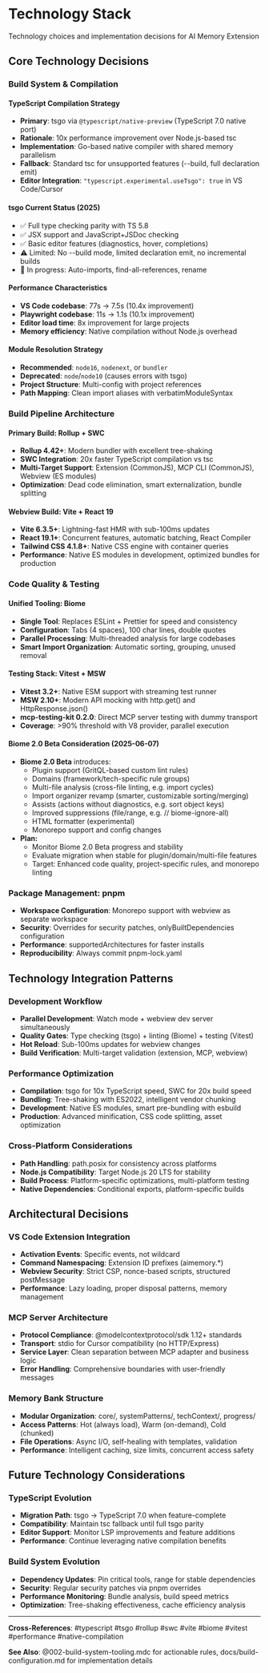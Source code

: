 # Technology Stack

Technology choices and implementation decisions for AI Memory Extension

## Core Technology Decisions

### Build System & Compilation

#### TypeScript Compilation Strategy

- **Primary**: tsgo via `@typescript/native-preview` (TypeScript 7.0 native port)
- **Rationale**: 10x performance improvement over Node.js-based tsc
- **Implementation**: Go-based native compiler with shared memory parallelism
- **Fallback**: Standard tsc for unsupported features (--build, full declaration emit)
- **Editor Integration**: `"typescript.experimental.useTsgo": true` in VS Code/Cursor

#### tsgo Current Status (2025)

- ✅ Full type checking parity with TS 5.8
- ✅ JSX support and JavaScript+JSDoc checking
- ✅ Basic editor features (diagnostics, hover, completions)
- ⚠️ Limited: No --build mode, limited declaration emit, no incremental builds
- 🔄 In progress: Auto-imports, find-all-references, rename

#### Performance Characteristics

- **VS Code codebase**: 77s → 7.5s (10.4x improvement)
- **Playwright codebase**: 11s → 1.1s (10.1x improvement)
- **Editor load time**: 8x improvement for large projects
- **Memory efficiency**: Native compilation without Node.js overhead

#### Module Resolution Strategy

- **Recommended**: `node16`, `nodenext`, or `bundler`
- **Deprecated**: `node`/`node10` (causes errors with tsgo)
- **Project Structure**: Multi-config with project references
- **Path Mapping**: Clean import aliases with verbatimModuleSyntax

### Build Pipeline Architecture

#### Primary Build: Rollup + SWC

- **Rollup 4.42+**: Modern bundler with excellent tree-shaking
- **SWC Integration**: 20x faster TypeScript compilation vs tsc
- **Multi-Target Support**: Extension (CommonJS), MCP CLI (CommonJS), Webview (ES modules)
- **Optimization**: Dead code elimination, smart externalization, bundle splitting

#### Webview Build: Vite + React 19

- **Vite 6.3.5+**: Lightning-fast HMR with sub-100ms updates
- **React 19.1+**: Concurrent features, automatic batching, React Compiler
- **Tailwind CSS 4.1.8+**: Native CSS engine with container queries
- **Performance**: Native ES modules in development, optimized bundles for production

### Code Quality & Testing

#### Unified Tooling: Biome

- **Single Tool**: Replaces ESLint + Prettier for speed and consistency
- **Configuration**: Tabs (4 spaces), 100 char lines, double quotes
- **Parallel Processing**: Multi-threaded analysis for large codebases
- **Smart Import Organization**: Automatic sorting, grouping, unused removal

#### Testing Stack: Vitest + MSW

- **Vitest 3.2+**: Native ESM support with streaming test runner
- **MSW 2.10+**: Modern API mocking with http.get() and HttpResponse.json()
- **mcp-testing-kit 0.2.0**: Direct MCP server testing with dummy transport
- **Coverage**: >90% threshold with V8 provider, parallel execution

#### Biome 2.0 Beta Consideration (2025-06-07)

- **Biome 2.0 Beta** introduces:
  - Plugin support (GritQL-based custom lint rules)
  - Domains (framework/tech-specific rule groups)
  - Multi-file analysis (cross-file linting, e.g. import cycles)
  - Import organizer revamp (smarter, customizable sorting/merging)
  - Assists (actions without diagnostics, e.g. sort object keys)
  - Improved suppressions (file/range, e.g. // biome-ignore-all)
  - HTML formatter (experimental)
  - Monorepo support and config changes
- **Plan:**
  - Monitor Biome 2.0 Beta progress and stability
  - Evaluate migration when stable for plugin/domain/multi-file features
  - Target: Enhanced code quality, project-specific rules, and monorepo linting

### Package Management: pnpm

- **Workspace Configuration**: Monorepo support with webview as separate workspace
- **Security**: Overrides for security patches, onlyBuiltDependencies configuration
- **Performance**: supportedArchitectures for faster installs
- **Reproducibility**: Always commit pnpm-lock.yaml

## Technology Integration Patterns

### Development Workflow

- **Parallel Development**: Watch mode + webview dev server simultaneously
- **Quality Gates**: Type checking (tsgo) + linting (Biome) + testing (Vitest)
- **Hot Reload**: Sub-100ms updates for webview changes
- **Build Verification**: Multi-target validation (extension, MCP, webview)

### Performance Optimization

- **Compilation**: tsgo for 10x TypeScript speed, SWC for 20x build speed
- **Bundling**: Tree-shaking with ES2022, intelligent vendor chunking
- **Development**: Native ES modules, smart pre-bundling with esbuild
- **Production**: Advanced minification, CSS code splitting, asset optimization

### Cross-Platform Considerations

- **Path Handling**: path.posix for consistency across platforms
- **Node.js Compatibility**: Target Node.js 20 LTS for stability
- **Build Process**: Platform-specific optimizations, multi-platform testing
- **Native Dependencies**: Conditional exports, platform-specific builds

## Architectural Decisions

### VS Code Extension Integration

- **Activation Events**: Specific events, not wildcard
- **Command Namespacing**: Extension ID prefixes (aimemory.*)
- **Webview Security**: Strict CSP, nonce-based scripts, structured postMessage
- **Performance**: Lazy loading, proper disposal patterns, memory management

### MCP Server Architecture

- **Protocol Compliance**: @modelcontextprotocol/sdk 1.12+ standards
- **Transport**: stdio for Cursor compatibility (no HTTP/Express)
- **Service Layer**: Clean separation between MCP adapter and business logic
- **Error Handling**: Comprehensive boundaries with user-friendly messages

### Memory Bank Structure

- **Modular Organization**: core/, systemPatterns/, techContext/, progress/
- **Access Patterns**: Hot (always load), Warm (on-demand), Cold (chunked)
- **File Operations**: Async I/O, self-healing with templates, validation
- **Performance**: Intelligent caching, size limits, concurrent access safety

## Future Technology Considerations

### TypeScript Evolution

- **Migration Path**: tsgo → TypeScript 7.0 when feature-complete
- **Compatibility**: Maintain tsc fallback until full tsgo parity
- **Editor Support**: Monitor LSP improvements and feature additions
- **Performance**: Continue leveraging native compilation benefits

### Build System Evolution

- **Dependency Updates**: Pin critical tools, range for stable dependencies
- **Security**: Regular security patches via pnpm overrides
- **Performance Monitoring**: Bundle analysis, build speed metrics
- **Optimization**: Tree-shaking effectiveness, cache efficiency analysis

---

**Cross-References**: #typescript #tsgo #rollup #swc #vite #biome #vitest #performance #native-compilation

**See Also**: @002-build-system-tooling.mdc for actionable rules, docs/build-configuration.md for implementation details